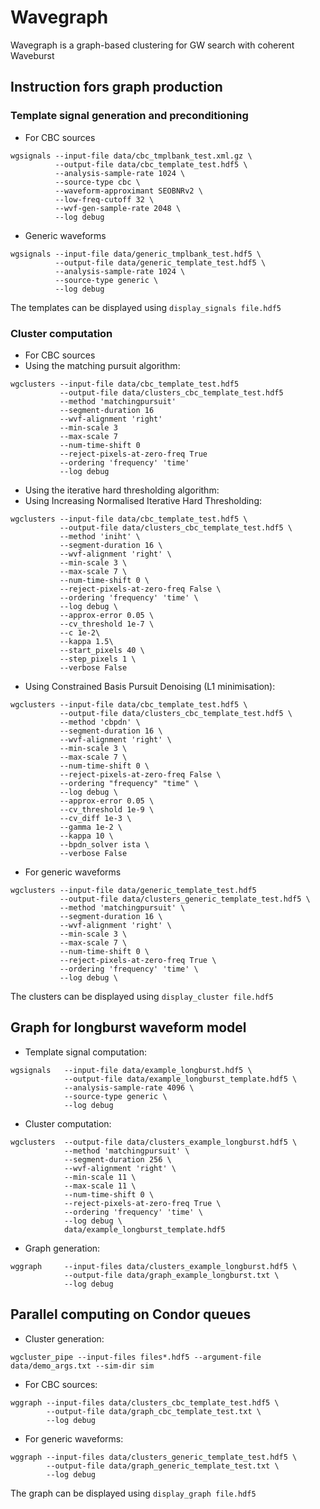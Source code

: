 # Wavegraph

Wavegraph is a graph-based clustering for GW search with coherent Waveburst

## Instruction fors graph production

### Template signal generation and preconditioning

* For CBC sources
```
wgsignals --input-file data/cbc_tmplbank_test.xml.gz \
          --output-file data/cbc_template_test.hdf5 \
		  --analysis-sample-rate 1024 \
		  --source-type cbc \
		  --waveform-approximant SEOBNRv2 \
		  --low-freq-cutoff 32 \
		  --wvf-gen-sample-rate 2048 \
		  --log debug
```

* Generic waveforms
```
wgsignals --input-file data/generic_tmplbank_test.hdf5 \
          --output-file data/generic_template_test.hdf5 \
		  --analysis-sample-rate 1024 \
		  --source-type generic \
		  --log debug
```

The templates can be displayed using `display_signals file.hdf5`

### Cluster computation

* For CBC sources
 * Using the matching pursuit algorithm:
```
wgclusters --input-file data/cbc_template_test.hdf5
           --output-file data/clusters_cbc_template_test.hdf5
		   --method 'matchingpursuit'
		   --segment-duration 16
		   --wvf-alignment 'right'
		   --min-scale 3
		   --max-scale 7
		   --num-time-shift 0
		   --reject-pixels-at-zero-freq True
		   --ordering 'frequency' 'time'
		   --log debug
```
 * Using the iterative hard thresholding algorithm:
 * Using Increasing Normalised Iterative Hard Thresholding:
```
wgclusters --input-file data/cbc_template_test.hdf5 \
           --output-file data/clusters_cbc_template_test.hdf5 \
		   --method 'iniht' \
		   --segment-duration 16 \
		   --wvf-alignment 'right' \
		   --min-scale 3 \
		   --max-scale 7 \
		   --num-time-shift 0 \
		   --reject-pixels-at-zero-freq False \
		   --ordering 'frequency' 'time' \
		   --log debug \
           --approx-error 0.05 \
           --cv_threshold 1e-7 \
           --c 1e-2\
           --kappa 1.5\
           --start_pixels 40 \
           --step_pixels 1 \
           --verbose False
```
* Using Constrained Basis Pursuit Denoising (L1 minimisation):
```
wgclusters --input-file data/cbc_template_test.hdf5 \
           --output-file data/clusters_cbc_template_test.hdf5 \
    	   --method 'cbpdn' \
		   --segment-duration 16 \
		   --wvf-alignment 'right' \
		   --min-scale 3 \
		   --max-scale 7 \
		   --num-time-shift 0 \
		   --reject-pixels-at-zero-freq False \
		   --ordering "frequency" "time" \
		   --log debug \
           --approx-error 0.05 \
           --cv_threshold 1e-9 \
           --cv_diff 1e-3 \
           --gamma 1e-2 \
           --kappa 10 \
           --bpdn_solver ista \
           --verbose False
```
* For generic waveforms
```
wgclusters --input-file data/generic_template_test.hdf5
           --output-file data/clusters_generic_template_test.hdf5 \
    	   --method 'matchingpursuit' \
		   --segment-duration 16 \
		   --wvf-alignment 'right' \
		   --min-scale 3 \
		   --max-scale 7 \
		   --num-time-shift 0 \
		   --reject-pixels-at-zero-freq True \
		   --ordering 'frequency' 'time' \
		   --log debug \
```

The clusters can be displayed using `display_cluster file.hdf5`
			     
## Graph for longburst waveform model

* Template signal computation:
```
wgsignals   --input-file data/example_longburst.hdf5 \
            --output-file data/example_longburst_template.hdf5 \
		    --analysis-sample-rate 4096 \
		    --source-type generic \
		    --log debug
```
* Cluster computation:
```
wgclusters  --output-file data/clusters_example_longburst.hdf5 \
		    --method 'matchingpursuit' \
		    --segment-duration 256 \
		    --wvf-alignment 'right' \
		    --min-scale 11 \
		    --max-scale 11 \
		    --num-time-shift 0 \
		    --reject-pixels-at-zero-freq True \
		    --ordering 'frequency' 'time' \
		    --log debug \
		    data/example_longburst_template.hdf5
```
* Graph generation:
```
wggraph     --input-files data/clusters_example_longburst.hdf5 \
            --output-file data/graph_example_longburst.txt \
		    --log debug
```

## Parallel computing on Condor queues

* Cluster generation:
```
wgcluster_pipe --input-files files*.hdf5 --argument-file data/demo_args.txt --sim-dir sim
```
* For CBC sources:
```
wggraph --input-files data/clusters_cbc_template_test.hdf5 \
        --output-file data/graph_cbc_template_test.txt \
	    --log debug
```
* For generic waveforms:
```
wggraph --input-files data/clusters_generic_template_test.hdf5 \
        --output-file data/graph_generic_template_test.txt \
        --log debug
```

The graph can be displayed using `display_graph file.hdf5`
